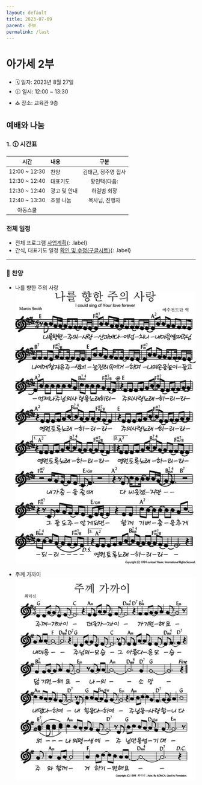 ```yaml
---
layout: default
title: 2023-07-09
parent: 주보
permalink: /last
---
```


# 아가세 2부
- 🗓️ 일자: 2023년 8월 27일
- 🕦 일시: 12:00 ~ 13:30
- ⛪ 장소: 교육관 9층

## 예배와 나눔

### 1. 🕦  시간표
|시간| 내용 | 구분|
|:---:|:-------------------------------------------|:----:|
| 12:00 ~ 12:30 | 찬양 | 김태근, 정주영 집사|
| 12:30 ~ 12:40 | 대표기도 | 황인택(다음:  |
| 12:30 ~ 12:40 | 광고 및 안내| 하걸범 회장|
| 12:40 ~ 13:30 | 조별 나눔 | 목사님, 진행자|
| 아동스쿨 | | |

### 전체 일정
- 전체 프로그램 [사업계획](schedule){: .label}
- 간식, 대표기도 일정 [확인 및 수정(구글시트)](https://docs.google.com/spreadsheets/d/1lbI19_aBxfNdhaPLaUOwoYV0HYdjHeSiXNjnpaHt0dw/edit?usp=sharing){: .label}

---

### 🎵 찬양

- 나를 향한 주의 사랑
![](attachments/2023-07-09_1.jpeg)

- 주께 가까이
![](attachments/2023-07-09_2.png)


